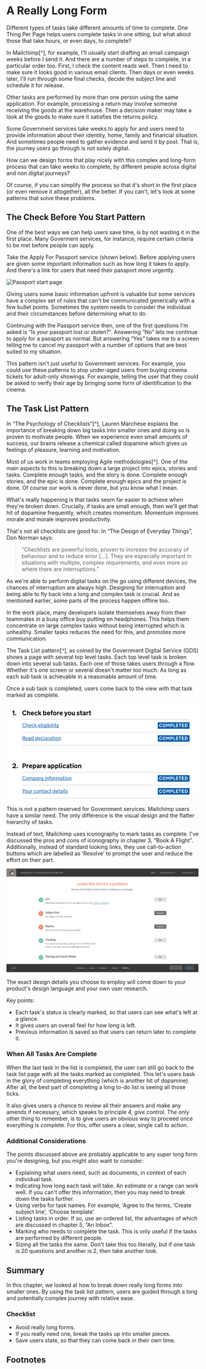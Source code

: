 # A Really Long Form

Different types of tasks take different amounts of time to complete. One Thing Per Page helps users complete tasks in one sitting, but what about those that take hours, or even days, to complete?

In Mailchimp[^], for example, I'll usually start drafting an email campaign weeks before I send it. And there are a number of steps to complete, in a particular order too. First, I check the content reads well. Then I need to make sure it looks good in various email clients. Then days or even weeks later, I'll run through some final checks, decide the subject line and schedule it for release.

Other tasks are performed by more than one person using the same application. For example, processing a return may involve someone receiving the goods at the warehouse. Then a decision maker may take a look at the goods to make sure it satisfies the returns policy.

Some Government services take weeks to apply for and users need to provide information about their identity, home, family and financial situation. And sometimes people need to gather evidence and send it by post. That is, the journey users go through is not solely digital.

How can we design forms that play nicely with this complex and long-form process that can take weeks to complete, by different people across digital and non digital journeys?

Of course, if you can simplify the process so that it's short in the first place (or even remove it altogether), all the better. If you can't, let's look at some patterns that solve these problems.

## The Check Before You Start Pattern

One of the best ways we can help users save time, is by not wasting it in the first place. Many Goverment services, for instance, require certain criteria to be met before people can apply. 

Take the Apply For Passport service (shown below). Before applying users are given some important information such as how long it takes to apply. And there's a link for users that need their passport more urgently.

![Passport start page](.)

Giving users some basic information upfront is valuable but some services have a complex set of rules that can't be communicated generically with a few bullet points. Sometimes the system needs to consider the individual and their circumstances before determining what to do.

Continuing with the Passport service then, one of the first questions I'm asked is “Is your passport lost or stolen?”. Answering “No” lets me continue to apply for a passport as normal. But answering “Yes” takes me to a screen telling me to cancel my passport with a number of options that are best suited to my situation.

This pattern isn't just useful to Government services. For example, you could use these patterns to stop under-aged users from buying cinema tickets for adult-only showings. For example, telling the user that they could be asked to verify their age by bringing some form of identification to the cinema.

## The Task List Pattern

In “The Psychology of Checklists”[^], Lauren Marchese explains the importance of breaking down big tasks into smaller ones and doing so is proven to motivate people. When we experience even small amounts of success, our brains release a chemical called dopamine which gives us feelings of pleasure, learning and motivation.

Most of us work in teams employing Agile methodologies[^]. One of the main aspects to this is breaking down a large project into epics, stories and tasks. Complete enough tasks, and the story is done. Complete enough stories, and the epic is done. Complete enough epics and the project is done. Of course our work is never done, but you know what I mean.

What's really happening is that tasks seem far easier to achieve when they're broken down. Crucially, if tasks are small enough, then we'll get that hit of dopamine frequently, which creates momentum. Momentum improves morale and morale improves productivity.

That's not all checklists are good for. In “The Design of Everyday Things”, Don Norman says:

> “Checklists are powerful tools, proven to increase the accuracy of behaviour and to reduce error [...]. They are especially important in situations with multiple, complex requirements, and even more so where there are interruptions.”

As we're able to perform digital tasks on the go using different devices, the chances of interruption are always high. Designing for interruption and being able to fly back into a long and complex task is crucial. And as mentioned earlier, some parts of the process happen offline too.

In the work place, many developers isolate themselves away from their teammates in a busy office buy putting on headphones. This helps them concentrate on large complex tasks without being interrupted which is unhealthy. Smaller tasks reduces the need for this, and promotes more communication.

The Task List pattern[^], as coined by the Government Digital Service (GDS) shows a page with several top level tasks. Each top level task is broken down into several sub tasks. Each one of those takes users through a flow. Whether it's one screen or several doesn't matter too much. As long as each sub task is achievable in a reasonable amount of time.

Once a sub task is completed, users come back to the view with that task marked as complete.

![Task list Pattern](./images/10/task-list-pattern-gds.png)

This is not a pattern reserved for Government services. Mailchimp users have a similar need. The only difference is the visual design and the flatter hierarchy of tasks.

Instead of text, Mailchimp uses iconography to mark tasks as complete. I've discussed the pros and cons of iconography in chapter 3, “Book A Flight”. Additionally, instead of standard looking links, they use call-to-action buttons which are labelled as ‘Resolve’ to prompt the user and reduce the effort on their part.

![Mailchimp](./images/10/task-list-pattern-mailchimp.png)

The exact design details you choose to employ will come down to your product's design language and your own user research.

Key points:

- Each task's status is clearly marked, so that users can see what's left at a glance.
- It gives users an overall feel for how long is left.
- Previous information is saved so that users can return later to complete it.

### When All Tasks Are Complete

When the last task in the list is completed, the user can still go back to the task list page with all the tasks marked as completed. This let's users bask in the glory of completing everything (which is another hit of dopamine). After all, the best part of completing a long to-do list is seeing all those ticks.

It also gives users a chance to review all their answers and make any amends if necessary, which speaks to principle 4, *give control*. The only other thing to remember, is to give users an obvious way to proceed once everything is complete. For this, offer users a clear, single call to action.

### Additional Considerations

The points discussed above are probably applicable to any super long form you're designing, but you might also want to consider:

- Explaining what users need, such as documents, in context of each individual task.
- Indicating how long each task will take. An estimate or a range can work well. If you can't offer this information, then you may need to break down the tasks further.
- Using verbs for task names. For example, ‘Agree to the terms, ‘Create subject line’, ‘Choose template’.
- Listing tasks in order. If so, use an ordered list, the advantages of which are discussed in chapter 5, “An Inbox”.
- Marking who needs to complete the task. This is only useful if the tasks are performed by different people.
- Sizing all the tasks the same. Don't take this too literally, but if one task is 20 questions and another is 2, then take another look.

## Summary

In this chapter, we looked at how to break down really long forms into smaller ones. By using the task list pattern, users are guided through a long and potentially complex journey with relative ease.

### Checklist

- Avoid really long forms.
- If you really need one, break the tasks up into smaller pieces.
- Save users state, so that they can come back in their own time.

## Footnotes

[^ mailchimp]: https://mailchimp.com/
[^ checklists]: https://blog.trello.com/the-psychology-of-checklists-why-setting-small-goals-motivates-us-to-accomplish-bigger-things
[^ agile]: https://en.wikipedia.org/wiki/Agile_software_development
[^ task list]: https://designnotes.blog.gov.uk/2017/04/04/weve-published-the-task-list-pattern/
